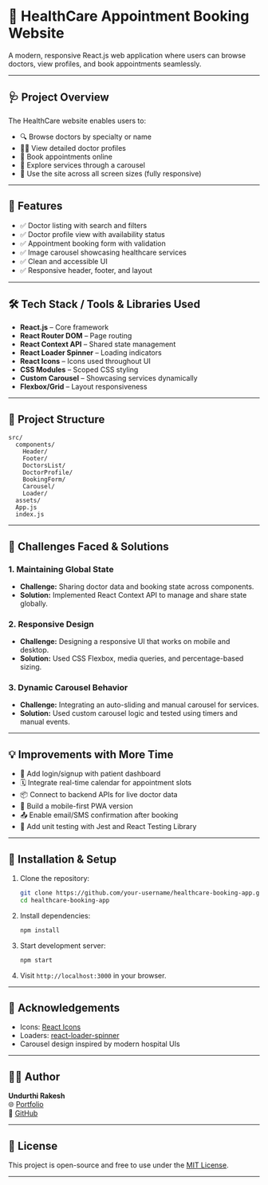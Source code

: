 # 🏥 HealthCare Appointment Booking Website

A modern, responsive React.js web application where users can browse doctors, view profiles, and book appointments seamlessly.

---

## 🩺 Project Overview

The HealthCare website enables users to:
- 🔍 Browse doctors by specialty or name
- 👨‍⚕️ View detailed doctor profiles
- 📅 Book appointments online
- 🎠 Explore services through a carousel
- 📱 Use the site across all screen sizes (fully responsive)

---

## 🚀 Features

- ✅ Doctor listing with search and filters  
- ✅ Doctor profile view with availability status  
- ✅ Appointment booking form with validation  
- ✅ Image carousel showcasing healthcare services  
- ✅ Clean and accessible UI  
- ✅ Responsive header, footer, and layout  

---

## 🛠 Tech Stack / Tools & Libraries Used

- **React.js** – Core framework  
- **React Router DOM** – Page routing  
- **React Context API** – Shared state management  
- **React Loader Spinner** – Loading indicators  
- **React Icons** – Icons used throughout UI  
- **CSS Modules** – Scoped CSS styling  
- **Custom Carousel** – Showcasing services dynamically  
- **Flexbox/Grid** – Layout responsiveness  

---

## 📁 Project Structure

```
src/
  components/
    Header/
    Footer/
    DoctorsList/
    DoctorProfile/
    BookingForm/
    Carousel/
    Loader/
  assets/
  App.js
  index.js
```

---

## 🧠 Challenges Faced & Solutions

### 1. **Maintaining Global State**
- **Challenge:** Sharing doctor data and booking state across components.
- **Solution:** Implemented React Context API to manage and share state globally.

### 2. **Responsive Design**
- **Challenge:** Designing a responsive UI that works on mobile and desktop.
- **Solution:** Used CSS Flexbox, media queries, and percentage-based sizing.

### 3. **Dynamic Carousel Behavior**
- **Challenge:** Integrating an auto-sliding and manual carousel for services.
- **Solution:** Used custom carousel logic and tested using timers and manual events.

---

## 💡 Improvements with More Time

- 🔐 Add login/signup with patient dashboard  
- 🗓 Integrate real-time calendar for appointment slots  
- 📦 Connect to backend APIs for live doctor data  
- 📱 Build a mobile-first PWA version  
- 📤 Enable email/SMS confirmation after booking  
- 🧪 Add unit testing with Jest and React Testing Library  

---

## 📌 Installation & Setup

1. Clone the repository:
   ```bash
   git clone https://github.com/your-username/healthcare-booking-app.git
   cd healthcare-booking-app
   ```

2. Install dependencies:
   ```bash
   npm install
   ```

3. Start development server:
   ```bash
   npm start
   ```

4. Visit `http://localhost:3000` in your browser.

---

## 🙌 Acknowledgements

- Icons: [React Icons](https://react-icons.github.io/react-icons/)
- Loaders: [react-loader-spinner](https://mhnpd.github.io/react-loader-spinner/)
- Carousel design inspired by modern hospital UIs

---

## 🧑‍💻 Author

**Undurthi Rakesh**  
🌐 [Portfolio](https://undurthirakesh.github.io)  
🐙 [GitHub](https://github.com/undurthirakesh)

---

## 📃 License

This project is open-source and free to use under the [MIT License](LICENSE).

---
